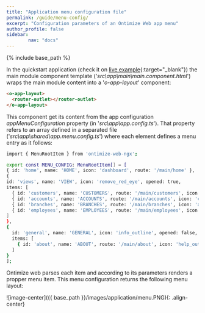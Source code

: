 ```yaml
---
title: "Application menu configuration file"
permalink: /guide/menu-config/
excerpt: "Configuration parameters of an Ontimize Web app menu"
author_profile: false
sidebar:
        nav: "docs"
---
```


{% include base_path %}

In the quickstart application (check it on [live example](https://ontimizeweb.github.io/ontimize-web-ngx-quickstart){:target="_blank"}) the main module component template ('*src\app\main\main.component.html*') wraps the main module content into a '*o-app-layout*' component:

```html
<o-app-layout>
  <router-outlet></router-outlet>
</o-app-layout>
```

This component get its content from the app configuration *appMenuConfiguration* property
(in '*src\app\app.config.ts*'). That property refers to an array defined in a separated file ('*src\app\shared\app.menu.config.ts*') where each element defines a menu entry as it follows:

```bash
import { MenuRootItem } from 'ontimize-web-ngx';

export const MENU_CONFIG: MenuRootItem[] = [
{ id: 'home', name: 'HOME', icon: 'dashboard', route: '/main/home' },
{
id: 'views', name: 'VIEW', icon: 'remove_red_eye', opened: true,
items: [
  { id: 'customers', name: 'CUSTOMERS', route: '/main/customers', icon: 'people' },
  { id: 'accounts', name: 'ACCOUNTS', route: '/main/accounts', icon: 'credit_card' },
  { id: 'branches', name: 'BRANCHES', route: '/main/branches', icon: 'account_balance' },
  { id: 'employees', name: 'EMPLOYEES', route: '/main/employees', icon: 'person' }
]
},
{
  id: 'general', name: 'GENERAL', icon: 'info_outline', opened: false,
  items: [
    { id: 'about', name: 'ABOUT', route: '/main/about', icon: 'help_outline' }
  ]
}
];
```
Ontimize web parses each item and according to its parameters renders a propper menu item. This menu configuration returns the following menu layout:

![image-center]({{ base_path }}/images/application/menu.PNG){: .align-center}
